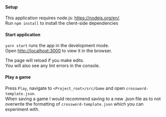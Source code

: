 #### Setup

This application requires node.js: https://nodejs.org/en/.  
Run `npm install` to install the client-side dependencies

#### Start application

`yarn start` runs the app in the development mode.\
Open [http://localhost:3000](http://localhost:3000) to view it in the browser.

The page will reload if you make edits.\
You will also see any lint errors in the console.

#### Play a game

Press `Play`, navigate to `<Project_root>/src/Game` and open `crossword-template.json`.\
When saving a game I would recommend saving to a new .json file as to not overwrite the formatting of `crossword-template.json` which you can experiment with. 
